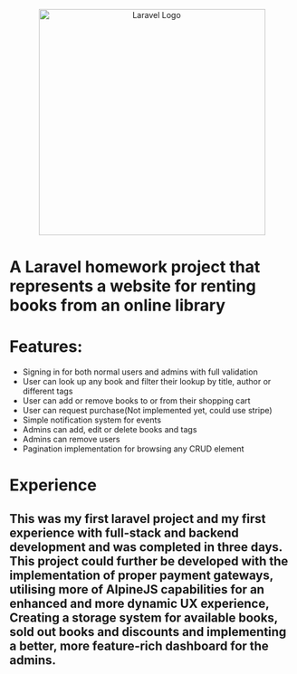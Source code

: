 <p align="center"><a href="https://laravel.com" target="_blank"><img src="https://raw.githubusercontent.com/laravel/art/master/logo-lockup/5%20SVG/2%20CMYK/1%20Full%20Color/laravel-logolockup-cmyk-red.svg" width="400" alt="Laravel Logo"></a></p>

# A Laravel homework project that represents a website for renting books from an online library
# Features:
- Signing in for both normal users and admins with full validation
- User can look up any book and filter their lookup by title, author or different tags
- User can add or remove books to or from their shopping cart
- User can request purchase(Not implemented yet, could use stripe)
- Simple notification system for events
- Admins can add, edit or delete books and tags
- Admins can remove users
- Pagination implementation for browsing any CRUD element

# Experience
## This was my first laravel project and my first experience with full-stack and backend development and was completed in three days. This project could further be developed with the implementation of proper payment gateways, utilising more of AlpineJS capabilities for an enhanced and more dynamic UX experience, Creating a storage system for available books, sold out books and discounts and implementing a better, more feature-rich dashboard for the admins.
